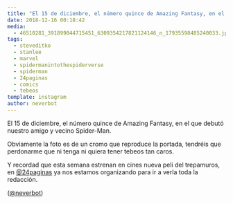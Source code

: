 ```yaml
---
title: "El 15 de diciembre, el número quince de Amazing Fantasy, en el que debutó nuestro amigo y vecino Spider-Man"
date: 2018-12-16 00:18:42
media: 
  - 46510281_391899044715451_6309354217821124146_n_17935598485240033.jpg
tags: 
  - steveditko
  - stanlee
  - marvel
  - spidermanintothespiderverse
  - spiderman
  - 24paginas
  - comics
  - tebeos
template: instagram
author: neverbot
---
```


El 15 de diciembre, el número quince de Amazing Fantasy, en el que debutó nuestro amigo y vecino Spider-Man.

Obviamente la foto es de un cromo que reproduce la portada, tendréis que perdonarme que ni tenga ni quiera tener tebeos tan caros.

Y recordad que esta semana estrenan en cines nueva peli del trepamuros, en [@24paginas](https://instagram.com/24paginas) ya nos estamos organizando para ir a verla toda la redacción.

([@neverbot](https://instagram.com/neverbot))
